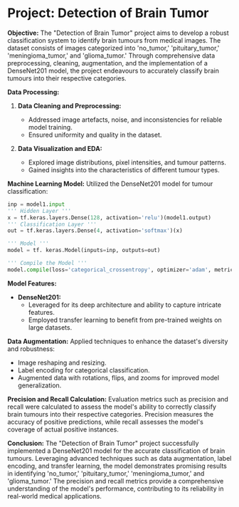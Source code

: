 # **Project: Detection of Brain Tumor**

**Objective:**
The "Detection of Brain Tumor" project aims to develop a robust classification system to identify brain tumours from medical images. The dataset consists of images categorized into 'no_tumor,' 'pituitary_tumor,' 'meningioma_tumor,' and 'glioma_tumor.' Through comprehensive data preprocessing, cleaning, augmentation, and the implementation of a DenseNet201 model, the project endeavours to accurately classify brain tumours into their respective categories.

**Data Processing:**
1. **Data Cleaning and Preprocessing:**
   - Addressed image artefacts, noise, and inconsistencies for reliable model training.
   - Ensured uniformity and quality in the dataset.

2. **Data Visualization and EDA:**
   - Explored image distributions, pixel intensities, and tumour patterns.
   - Gained insights into the characteristics of different tumour types.

**Machine Learning Model:**
Utilized the DenseNet201 model for tumour classification:
```python
inp = model1.input
''' Hidden Layer '''
x = tf.keras.layers.Dense(128, activation='relu')(model1.output)
''' Classification Layer '''
out = tf.keras.layers.Dense(4, activation='softmax')(x)

''' Model '''
model = tf. keras.Model(inputs=inp, outputs=out)

''' Compile the Model '''
model.compile(loss='categorical_crossentropy', optimizer='adam', metrics=['accuracy'])
```

**Model Features:**
- **DenseNet201:**
  - Leveraged for its deep architecture and ability to capture intricate features.
  - Employed transfer learning to benefit from pre-trained weights on large datasets.

**Data Augmentation:**
Applied techniques to enhance the dataset's diversity and robustness:
- Image reshaping and resizing.
- Label encoding for categorical classification.
- Augmented data with rotations, flips, and zooms for improved model generalization.

**Precision and Recall Calculation:**
Evaluation metrics such as precision and recall were calculated to assess the model's ability to correctly classify brain tumours into their respective categories. Precision measures the accuracy of positive predictions, while recall assesses the model's coverage of actual positive instances.

**Conclusion:**
The "Detection of Brain Tumor" project successfully implemented a DenseNet201 model for the accurate classification of brain tumours. Leveraging advanced techniques such as data augmentation, label encoding, and transfer learning, the model demonstrates promising results in identifying 'no_tumor,' 'pituitary_tumor,' 'meningioma_tumor,' and 'glioma_tumor.' The precision and recall metrics provide a comprehensive understanding of the model's performance, contributing to its reliability in real-world medical applications.
